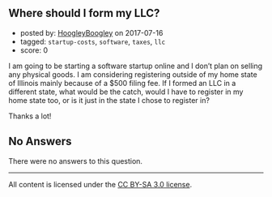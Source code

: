 ## Where should I form my LLC?

- posted by: [HoogleyBoogley](https://stackexchange.com/users/8941608/hoogleyboogley) on 2017-07-16
- tagged: `startup-costs`, `software`, `taxes`, `llc`
- score: 0

I am going to be starting a software startup online and I don’t plan on selling any physical goods. I am considering registering outside of my home state of Illinois mainly because of a $500 filing fee. If I formed an LLC in a different state, what would be the catch, would I have to register in my home state too, or is it just in the state I chose to register in?

Thanks a lot!

## No Answers

There were no answers to this question.


---

All content is licensed under the [CC BY-SA 3.0 license](https://creativecommons.org/licenses/by-sa/3.0/).
